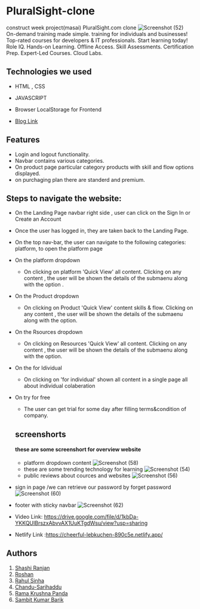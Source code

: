 # PluralSight-clone
construct week project(masai) PluralSight.com clone
![Screenshot (52)](https://user-images.githubusercontent.com/94555507/161410163-36033ae4-f7df-4508-96b3-c7cf563be10e.png)
On-demand training made simple.  training for individuals and businesses! Top-rated courses for developers & IT professionals. Start learning today! Role IQ. Hands-on Learning. Offline Access. Skill Assessments. Certification Prep. Expert-Led Courses. Cloud Labs.
## Technologies we used
<!-- <hr> -->
- HTML , CSS
- JAVASCRIPT
- Browser LocalStorage for Frontend

- [Blog Link](https://medium.com/@chandutheruler3/technology-workforce-development-website-clone-ad865a7a8ebc)


## Features 
<!-- --- -->
- Login and logout functionality.
- Navbar contains various categories.
- On product page particular category products with skill and flow options displayed.
- on purchaging plan there are standerd and premium.

## Steps to navigate the website:
<!-- <hr> -->
- On the Landing Page navbar right side , user can click on the Sign In or Create an Account
- Once the user has logged in, they are taken back to the Landing Page.
- On the top nav-bar, the user can navigate to the following categories: platform, to open the platform page
- On the platform dropdown 
  - On clicking on platform 'Quick View' all content. Clicking on any content , the user will be shown the details of the submaenu along with the option .
- On the Product dropdown 
  - On clicking on Product 'Quick View'  content skills & flow. Clicking on any content , the user will be shown the details of the submaenu along with the option.
- On the Rsources dropdown 
  - On clicking on Resources 'Quick View'  all content. Clicking on any content , the user will be shown the details of the submaenu along with the option.
- On the for Idividual 
  - On clicking on 'for individual' shown all content in a single page all about individual colaberation 
- On try for free 
  - The user can get trial for some day after filling terms&condition of company.

  ## screenshorts
  #### these are some screenshort for overview website
  -  platform dropdown content 
  ![Screenshot (58)](https://user-images.githubusercontent.com/94555507/161411107-c0fd89a4-5f7a-4475-8916-91326d48a753.png)
  - these are some trending technology for learning 
  ![Screenshot (54)](https://user-images.githubusercontent.com/94555507/161410707-9c1164c1-9d13-42cb-852b-c90aa47ad3cc.png)
  - public reviews about cources and websites 
![Screenshot (56)](https://user-images.githubusercontent.com/94555507/161411029-baa67c18-00f3-4815-a732-8212dc5c12cb.png)
 - sign in page /we can retrieve our password by forget password
 ![Screenshot (60)](https://user-images.githubusercontent.com/94555507/161411318-25a19c6c-f5f5-418b-a2f7-8725d8f0754b.png)
  - footer with sticky navbar
 ![Screenshot (62)](https://user-images.githubusercontent.com/94555507/161411377-de82c775-4759-49cb-8a14-f3fc88b8d4c1.png)

   - Video Link: https://drive.google.com/file/d/1kbDa-YKKQUIBrszxAbvvAX1UuKTgdWsu/view?usp=sharing
   - Netlify Link :https://cheerful-lebkuchen-890c5e.netlify.app/
   
   
   
   ## Authors

  1. [Shashi Ranjan](https://github.com/Sranjan4321) 
  2. [Roshan](https://github.com/roshan93190) 
  3. [Rahul Sinha](https://github.com/arif841236/rahulsinha1996) 
  4. [Chandu-Sarihaddu](https://github.com/Chandu-Sarihaddu)
  5. [Rama Krushna Panda](https://github.com/ramakrushnapanda634)
  6. [Sambit Kumar Barik](https://github.com/sambitkumar10)
